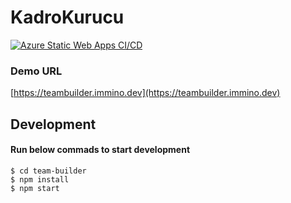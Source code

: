 # KadroKurucu

[![Azure Static Web Apps CI/CD](https://github.com/codefirst-io-tech/team-builder/actions/workflows/azure-static-web-apps-ambitious-island-0b2b4ed03.yml/badge.svg?branch=main)](https://github.com/codefirst-io-tech/team-builder/actions/workflows/azure-static-web-apps-ambitious-island-0b2b4ed03.yml)

### Demo URL 
[https://teambuilder.immino.dev](https://teambuilder.immino.dev)

## Development

#### Run below commads to start development

    $ cd team-builder
    $ npm install
    $ npm start
